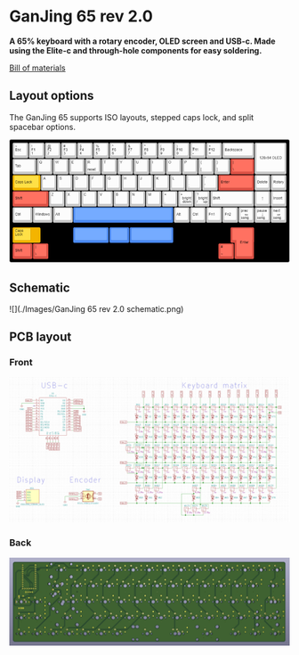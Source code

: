 # GanJing 65 rev 2.0
**A 65% keyboard with a rotary encoder, OLED screen and USB-c. Made using the Elite-c and through-hole components for easy soldering.**

[Bill of materials](https://octopart.com/bom-tool/HPiXAxIx)

## Layout options
The GanJing 65 supports ISO layouts, stepped caps lock, and split spacebar options.

![GanJing-65-2.0](./Images/GanJing_65_rev_2.0_layout.png)
## Schematic

![](./Images/GanJing 65 rev 2.0 schematic.png)
## PCB layout
### Front
![](./Images/GanJing_65_rev_2.0_schematic.png)

### Back
![](./Images/GanJing_65_rev_2.0_PCB_back.png)
